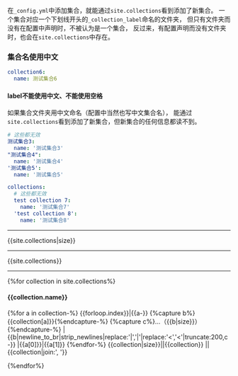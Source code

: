 在`_config.yml`中添加集合，就能通过`site.collections`看到添加了新集合。
一个集合对应一个下划线开头的`_collection_label`命名的文件夹，
但只有文件夹而没有在配置中声明时，不被认为是一个集合，
反过来，有配置声明而没有文件夹时，也会在`site.collections`中存在。

### 集合名使用中文
```yaml
collection6:
  name: 测试集合6
```
#### label不能使用中文、不能使用空格
如果集合文件夹用中文命名（配置中当然也写中文集合名），
能通过`site.collections`看到添加了新集合，但新集合的任何信息都读不到。
```yaml
# 这些都无效
测试集合3:
  name: '测试集合3'
"测试集合4":
  name: '测试集合4'
'测试集合5':
  name: '测试集合5'
```

```yaml
collections:
  # 这些都无效
  test collection 7:
    name: '测试集合7'
  'test collection 8':
    name: '测试集合8'
```

---
{{site.collections|size}}

---
{{site.collections}}

---
{%for collection in site.collections%}
#### {{collection.name}}

{%for a in collection-%}
{{forloop.index}}|{{a-}}
{%capture b%}{{collection[a]}}{%endcapture-%}
{%capture c%}…（{{b|size}}）{%endcapture-%}
|{{b|newline_to_br|strip_newlines|replace:'|','&vert;'|replace:'<','&lt;'|truncate:200,c-}}
|{{a[0]}}|{{a[1]}}
{%endfor-%}
{{collection|size}}||{{collection}}
||{{collection|join:', '}}

{%endfor%}
